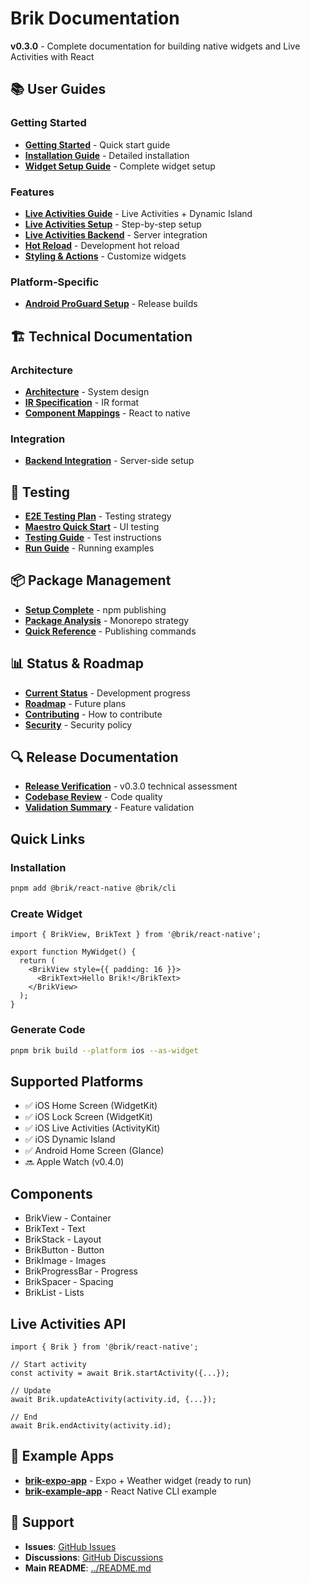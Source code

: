 # Brik Documentation

**v0.3.0** - Complete documentation for building native widgets and Live Activities with React

## 📚 User Guides

### Getting Started
- **[Getting Started](./GETTING_STARTED.md)** - Quick start guide
- **[Installation Guide](./guides/INSTALLATION.md)** - Detailed installation
- **[Widget Setup Guide](./WIDGET_SETUP_GUIDE.md)** - Complete widget setup

### Features
- **[Live Activities Guide](./LIVE_ACTIVITIES_GUIDE.md)** - Live Activities + Dynamic Island
- **[Live Activities Setup](./guides/LIVE_ACTIVITIES_SETUP.md)** - Step-by-step setup
- **[Live Activities Backend](./guides/LIVE_ACTIVITIES_BACKEND.md)** - Server integration
- **[Hot Reload](./HOT_RELOAD.md)** - Development hot reload
- **[Styling & Actions](./STYLING_AND_ACTIONS.md)** - Customize widgets

### Platform-Specific
- **[Android ProGuard Setup](./guides/ANDROID_PROGUARD_SETUP.md)** - Release builds

## 🏗️ Technical Documentation

### Architecture
- **[Architecture](./ARCHITECTURE.md)** - System design
- **[IR Specification](./IR_SPEC.md)** - IR format
- **[Component Mappings](./MAPPINGS.md)** - React to native

### Integration
- **[Backend Integration](./BACKEND_INTEGRATION.md)** - Server-side setup

## 🧪 Testing

- **[E2E Testing Plan](./testing/E2E_TESTING_PLAN.md)** - Testing strategy
- **[Maestro Quick Start](./testing/MAESTRO_QUICK_START.md)** - UI testing
- **[Testing Guide](./guides/TESTING_GUIDE.md)** - Test instructions
- **[Run Guide](./guides/RUN_GUIDE.md)** - Running examples

## 📦 Package Management

- **[Setup Complete](./setup/SETUP_COMPLETE.md)** - npm publishing
- **[Package Analysis](./setup/PACKAGE_MANAGEMENT_ANALYSIS.md)** - Monorepo strategy
- **[Quick Reference](./setup/README.md)** - Publishing commands

## 📊 Status & Roadmap

- **[Current Status](./status/CURRENT_STATUS.md)** - Development progress
- **[Roadmap](./ROADMAP.md)** - Future plans
- **[Contributing](./CONTRIBUTING.md)** - How to contribute
- **[Security](./SECURITY.md)** - Security policy

## 🔍 Release Documentation

- **[Release Verification](../FINAL_RELEASE_VERIFICATION.md)** - v0.3.0 technical assessment
- **[Codebase Review](./CODEBASE_REVIEW.md)** - Code quality
- **[Validation Summary](./VALIDATION_SUMMARY.md)** - Feature validation

## Quick Links

### Installation
```bash
pnpm add @brik/react-native @brik/cli
```

### Create Widget
```tsx
import { BrikView, BrikText } from '@brik/react-native';

export function MyWidget() {
  return (
    <BrikView style={{ padding: 16 }}>
      <BrikText>Hello Brik!</BrikText>
    </BrikView>
  );
}
```

### Generate Code
```bash
pnpm brik build --platform ios --as-widget
```

## Supported Platforms

- ✅ iOS Home Screen (WidgetKit)
- ✅ iOS Lock Screen (WidgetKit)
- ✅ iOS Live Activities (ActivityKit)
- ✅ iOS Dynamic Island
- ✅ Android Home Screen (Glance)
- 🔜 Apple Watch (v0.4.0)

## Components

- BrikView - Container
- BrikText - Text
- BrikStack - Layout
- BrikButton - Button
- BrikImage - Images
- BrikProgressBar - Progress
- BrikSpacer - Spacing
- BrikList - Lists

## Live Activities API

```tsx
import { Brik } from '@brik/react-native';

// Start activity
const activity = await Brik.startActivity({...});

// Update
await Brik.updateActivity(activity.id, {...});

// End
await Brik.endActivity(activity.id);
```

## 📱 Example Apps

- **[brik-expo-app](../examples/brik-expo-app/)** - Expo + Weather widget (ready to run)
- **[brik-example-app](../examples/brik-example-app/)** - React Native CLI example

## 💬 Support

- **Issues**: [GitHub Issues](https://github.com/brikjs/brik/issues)
- **Discussions**: [GitHub Discussions](https://github.com/brikjs/brik/discussions)
- **Main README**: [../README.md](../README.md)






